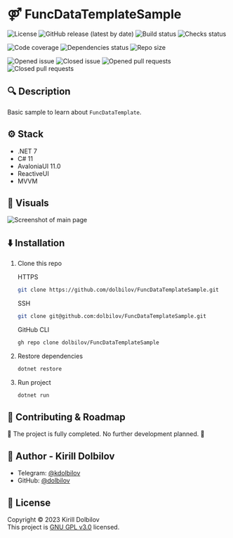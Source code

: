 # ⚤ FuncDataTemplateSample

![License](https://img.shields.io/github/license/dolbilov/FuncDataTemplateSample)
![GitHub release (latest by date)](https://img.shields.io/github/v/release/dolbilov/FuncDataTemplateSample)
![Build status](https://img.shields.io/github/actions/workflow/status/dolbilov/FuncDataTemplateSample/dotnet.yml)
![Checks status](https://img.shields.io/github/checks-status/dolbilov/FuncDataTemplateSample/main)

![Code coverage](https://img.shields.io/codecov/c/github/dolbilov/FuncDataTemplateSample)
![Dependencies status](https://img.shields.io/librariesio/github/dolbilov/FuncDataTemplateSample)
![Repo size](https://img.shields.io/github/repo-size/dolbilov/FuncDataTemplateSample)

![Opened issue](https://img.shields.io/github/issues/dolbilov/FuncDataTemplateSample)
![Closed issue](https://img.shields.io/github/issues-closed/dolbilov/FuncDataTemplateSample)
![Opened pull requests](https://img.shields.io/github/issues-pr/dolbilov/FuncDataTemplateSample)
![Closed pull requests](https://img.shields.io/github/issues-pr-closed/dolbilov/FuncDataTemplateSample)

## 🔍 **Description**

Basic sample to learn about `FuncDataTemplate`.

## ⚙ **Stack**

- .NET 7
- C# 11
- AvaloniaUI 11.0
- ReactiveUI
- MVVM

## 👀 **Visuals**

![Screenshot of main page](https://i.imgur.com/JvCGTMd.png)

## ⬇️ **Installation**

1. Clone this repo

   HTTPS

   ```sh
   git clone https://github.com/dolbilov/FuncDataTemplateSample.git
   ```

   SSH

   ```sh
   git clone git@github.com:dolbilov/FuncDataTemplateSample.git
   ```

   GitHub CLI

   ```sh
   gh repo clone dolbilov/FuncDataTemplateSample
   ```

2. Restore dependencies

   ```sh
   dotnet restore
   ```

3. Run project
   ```sh
   dotnet run
   ```

## 🤝 **Contributing & Roadmap**

🏁 The project is fully completed. No further development planned. 🏁

<!-- Contributions, issues and feature requests are welcome.
Feel free to check [issues page](https://github.com/dolbilov/dont-get-wet/issues) if you want to contribute. -->

## 👤 **Author - Kirill Dolbilov**

- Telegram: [@kdolbilov](https://t.me/kdolbilov)
- GitHub: [@dolbilov](https://github.com/dolbilov)

## 📝 **License**

Copyright &copy; 2023 Kirill Dolbilov  
This project is [GNU GPL v3.0](https://github.com/dolbilov/FuncDataTemplateSample/blob/main/LICENSE) licensed.
